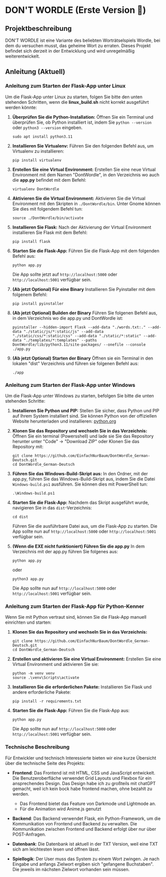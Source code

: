 # DON'T WORDLE (Erste Version 🔴)

## Projektbeschreibung

DON'T WORDLE ist eine Variante des beliebten Worträtselspiels Wordle, bei dem du versuchen musst, das geheime Wort zu erraten. Dieses Projekt befindet sich derzeit in der Entwicklung und wird unregelmäßig weiterentwickelt.

## Anleitung (Aktuell)

### Anleitung zum Starten der Flask-App unter Linux

Um die Flask-App unter Linux zu starten, folgen Sie bitte den unten stehenden Schritten, wenn die **linux_build.sh** nicht korrekt ausgeführt werden könnte:

1. **Überprüfen Sie die Python-Installation:**
   Öffnen Sie ein Terminal und überprüfen Sie, ob Python installiert ist, indem Sie `python --version` oder `python3 --version` eingeben.
   ```
   sudo apt install python3.11
   ```
2. **Installieren Sie Virtualenv:**
   Führen Sie den folgenden Befehl aus, um Virtualenv zu installieren:
   ```
   pip install virtualenv
   ```
3. **Erstellen Sie eine Virtual Environment:**
   Erstellen Sie eine neue Virtual Environment mit dem Namen "DontWordle", in den Verzeichnis wo auch die **app.py** befindet mit dem Befehl:
   ```
   virtualenv DontWordle
   ```

4. **Aktivieren Sie die Virtual Environment:**
   Aktivieren Sie die Virtual Environment mit den Skripten in `./DontWordle/bin`. Unter Gnome können Sie dies mit folgendem Befehl tun:
   ```
   source ./DontWordle/bin/activate
   ```

5. **Installieren Sie Flask:**
   Nach der Aktivierung der Virtual Environment installieren Sie Flask mit dem Befehl:
   ```
   pip install flask
   ```

6. **Starten Sie die Flask-App:**
   Führen Sie die Flask-App mit dem folgenden Befehl aus:
   ```
   python app.py
   ```

   Die App sollte jetzt auf `http://localhost:5000` oder `http://localhost:5001` verfügbar sein.

7. **(Ab jetzt Optional) Für eine Binary**
    Installieren Sie Pyinstaller mit dem folgenem Befehl:
    ```
    pip install pyinstaller
    ```
8. **(Ab jetzt Optional) Builden der Binary**
    Führen Sie folgenen Befehl aus, in dem Verzeichnis wo die app.py und DontWordle ist:
    ```
    pyinstaller --hidden-import Flask --add-data "./words.txt:." --add-data "./static/js/*:static/js" --add-data "./static/css/*:static/css" --add-data "./static/*:static" --add-data "./templates/*:templates" --paths DontWordle/lib/python3.11/site-packages/ --onefile --console ./app.py
    ```
9. **(Ab jetzt Optional) Starten der Binary**
    Öffnen sie ein Terminal in den lokalen "dist" Verzeichnis und führen sie folgenen Befehl aus:
    ```
    ./app
    ```


### Anleitung zum Starten der Flask-App unter Windows

Um die Flask-App unter Windows zu starten, befolgen Sie bitte die unten stehenden Schritte:

1. **Installieren Sie Python und PIP:**
   Stellen Sie sicher, dass Python und PIP auf Ihrem System installiert sind. Sie können Python von der offiziellen Website herunterladen und installieren: [python.org](https://www.python.org/downloads/)

2. **Klonen Sie das Repository und wechseln Sie in das Verzeichnis:**
   Öffnen Sie ein terminal (Powersshell) und lade sie Sie das Repository herunter unter "Code" -> "Download ZIP"
   oder Klonen Sie das Repository mit:
   ```
   git clone https://github.com/EinfachNurBaum/DontWordle_German-Deutsch.git
   cd DontWordle_German-Deutsch
   ```

3. **Führen Sie das Windows-Build-Skript aus:**
   In den Ordner, mit der app.py, führen Sie das Windows-Build-Skript aus, indem Sie die Datei `Windows-build.ps1` ausführen. Sie können dies mit PowerShell tun:
   ```
   .\Windows-build.ps1
   ```

4. **Starten Sie die Flask-App:**
   Nachdem das Skript ausgeführt wurde, navigieren Sie in das `dist`-Verzeichnis:
   ```
   cd dist
   ```

   Führen Sie die ausführbare Datei aus, um die Flask-App zu starten. Die App sollte nun auf `http://localhost:5000` oder `http://localhost:5001` verfügbar sein.

5. **(Wenn die EXE nicht funktioniert) Führen Sie die app.py**
    In dem Verzeichnis mit der app.py führen Sie folgenes aus:
    ```
    python app.py
    ```
    oder 
    ```
    python3 app.py
    ```
    Die App sollte nun auf `http://localhost:5000` oder `http://localhost:5001` verfügbar sein.

### Anleitung zum Starten der Flask-App für Python-Kenner

Wenn Sie mit Python vertraut sind, können Sie die Flask-App manuell einrichten und starten:

1. **Klonen Sie das Repository und wechseln Sie in das Verzeichnis:**
   ```
   git clone https://github.com/EinfachNurBaum/DontWordle_German-Deutsch.git
   cd DontWordle_German-Deutsch
   ```

2. **Erstellen und aktivieren Sie eine Virtual Environment:**
   Erstellen Sie eine Virtual Environment und aktivieren Sie sie:
   ```
   python -m venv venv
   source .\venv\Scripts\activate 
   ```

3. **Installieren Sie die erforderlichen Pakete:**
   Installieren Sie Flask und andere erforderliche Pakete:
   ```
   pip install -r requirements.txt
   ```

4. **Starten Sie die Flask-App:**
   Führen Sie die Flask-App aus:
   ```
   python app.py
   ```

   Die App sollte nun auf `http://localhost:5000` oder `http://localhost:5001` verfügbar sein.



### Technische Beschreibung

Für Entwickler und technisch Interessierte bieten wir eine kurze Übersicht über die technische Seite des Projekts:

- **Frontend**: Das Frontend ist mit HTML, CSS und JavaScript entwickelt. Die Benutzeroberfläche verwendet Grid Layouts und Flexbox für ein ansprechendes Design. Das Design habe ich zu großteils mit chatGPT gemacht, weil ich kein bock habe frontend machen, ohne bezahlt zu werden.
  - Das Frontend bietet das Feature von Darkmode und Lightmode an.
  - Für die Animation wird Anime.js genutzt

- **Backend**: Das Backend verwendet Flask, ein Python-Framework, um die Kommunikation von Frontend und Backend zu verwalten. Die Kommunikation zwischen Frontend und Backend erfolgt über nur über POST-Anfragen.

- **Datenbank**: Die Datenbank ist aktuell in der TXT Version, weil eine TXT sich am leichtesten lesen und öffnen lässt.
  
- **Spiellogik**: Der User muss das System zu einem Wort zwingen. Je nach Eingabe und anfangs Zielwort ergiben sich "gefangene Buchstaben". Die jeweils im nächsten Zielwort vorhanden sein müssen.
